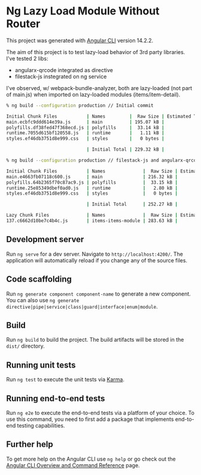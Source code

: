 # Ng Lazy Load Module Without Router

This project was generated with [Angular CLI](https://github.com/angular/angular-cli) version 14.2.2.

The aim of this project is to test lazy-load behavior of 3rd party libraries.
I've tested 2 libs:
- angularx-qrcode integrated as directive
- filestack-js instegrated on ng service

I've observed, w/ webpack-bundle-analyzer, both are lazy-loaded (not part of main.js) when imported on lazy-loaded modules (items/item-detail).

```sh
% ng build --configuration production // Initial commit

Initial Chunk Files           | Names         |  Raw Size | Estimated Transfer Size
main.ecbfc9ddd614e39a.js      | main          | 195.07 kB |                53.26 kB
polyfills.df38fed47f368ecd.js | polyfills     |  33.14 kB |                10.64 kB
runtime.7055d615bf120558.js   | runtime       |   1.11 kB |               615 bytes
styles.ef46db3751d8e999.css   | styles        |   0 bytes |                       -

                              | Initial Total | 229.32 kB |                64.50 kB

% ng build --configuration production // filestack-js and angularx-qrcode imported on ItemsModule

Initial Chunk Files           | Names              |  Raw Size | Estimated Transfer Size
main.e4663fb07118c600.js      | main               | 216.32 kB |                60.11 kB
polyfills.64b2365f70c87ac9.js | polyfills          |  33.15 kB |                10.71 kB
runtime.25e85349dbef0ad0.js   | runtime            |   2.80 kB |                 1.30 kB
styles.ef46db3751d8e999.css   | styles             |   0 bytes |                       -

                              | Initial Total      | 252.27 kB |                72.12 kB

Lazy Chunk Files              | Names              |  Raw Size | Estimated Transfer Size
137.c6662d10be7c4b4c.js       | items-items-module | 283.63 kB |                72.12 kB 
```

## Development server

Run `ng serve` for a dev server. Navigate to `http://localhost:4200/`. The application will automatically reload if you change any of the source files.

## Code scaffolding

Run `ng generate component component-name` to generate a new component. You can also use `ng generate directive|pipe|service|class|guard|interface|enum|module`.

## Build

Run `ng build` to build the project. The build artifacts will be stored in the `dist/` directory.

## Running unit tests

Run `ng test` to execute the unit tests via [Karma](https://karma-runner.github.io).

## Running end-to-end tests

Run `ng e2e` to execute the end-to-end tests via a platform of your choice. To use this command, you need to first add a package that implements end-to-end testing capabilities.

## Further help

To get more help on the Angular CLI use `ng help` or go check out the [Angular CLI Overview and Command Reference](https://angular.io/cli) page.
